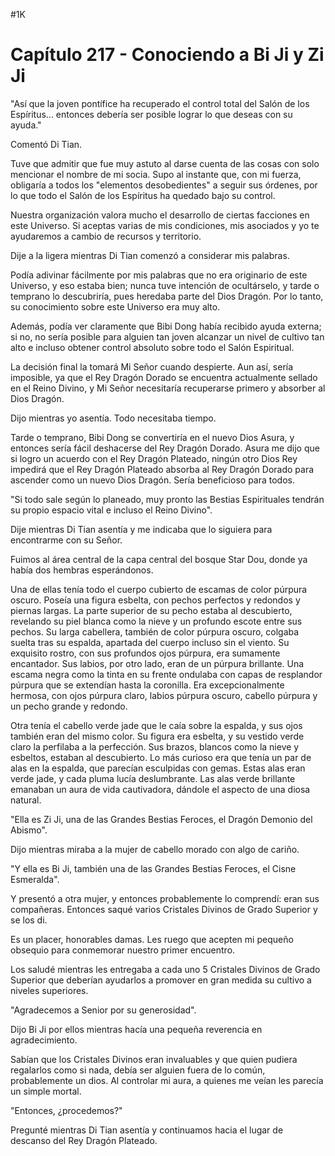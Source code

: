 
#1K 

# Capítulo 217 - Conociendo a Bi Ji y Zi Ji


"Así que la joven pontífice ha recuperado el control total del Salón de los Espíritus... entonces debería ser posible lograr lo que deseas con su ayuda."

Comentó Di Tian.

Tuve que admitir que fue muy astuto al darse cuenta de las cosas con solo mencionar el nombre de mi socia. Supo al instante que, con mi fuerza, obligaría a todos los "elementos desobedientes" a seguir sus órdenes, por lo que todo el Salón de los Espíritus ha quedado bajo su control.

Nuestra organización valora mucho el desarrollo de ciertas facciones en este Universo. Si aceptas varias de mis condiciones, mis asociados y yo te ayudaremos a cambio de recursos y territorio.

Dije a la ligera mientras Di Tian comenzó a considerar mis palabras.

Podía adivinar fácilmente por mis palabras que no era originario de este Universo, y eso estaba bien; nunca tuve intención de ocultárselo, y tarde o temprano lo descubriría, pues heredaba parte del Dios Dragón. Por lo tanto, su conocimiento sobre este Universo era muy alto.

Además, podía ver claramente que Bibi Dong había recibido ayuda externa; si no, no sería posible para alguien tan joven alcanzar un nivel de cultivo tan alto e incluso obtener control absoluto sobre todo el Salón Espiritual.

La decisión final la tomará Mi Señor cuando despierte. Aun así, sería imposible, ya que el Rey Dragón Dorado se encuentra actualmente sellado en el Reino Divino, y Mi Señor necesitaría recuperarse primero y absorber al Dios Dragón.

Dijo mientras yo asentía. Todo necesitaba tiempo.

Tarde o temprano, Bibi Dong se convertiría en el nuevo Dios Asura, y entonces sería fácil deshacerse del Rey Dragón Dorado. Asura me dijo que si logro un acuerdo con el Rey Dragón Plateado, ningún otro Dios Rey impedirá que el Rey Dragón Plateado absorba al Rey Dragón Dorado para ascender como un nuevo Dios Dragón. Sería beneficioso para todos.

"Si todo sale según lo planeado, muy pronto las Bestias Espirituales tendrán su propio espacio vital e incluso el Reino Divino".

Dije mientras Di Tian asentía y me indicaba que lo siguiera para encontrarme con su Señor.

Fuimos al área central de la capa central del bosque Star Dou, donde ya había dos hembras esperándonos.

Una de ellas tenía todo el cuerpo cubierto de escamas de color púrpura oscuro. Poseía una figura esbelta, con pechos perfectos y redondos y piernas largas. La parte superior de su pecho estaba al descubierto, revelando su piel blanca como la nieve y un profundo escote entre sus pechos. Su larga cabellera, también de color púrpura oscuro, colgaba suelta tras su espalda, apartada del cuerpo incluso sin el viento. Su exquisito rostro, con sus profundos ojos púrpura, era sumamente encantador. Sus labios, por otro lado, eran de un púrpura brillante. Una escama negra como la tinta en su frente ondulaba con capas de resplandor púrpura que se extendían hasta la coronilla. Era excepcionalmente hermosa, con ojos púrpura claro, labios púrpura oscuro, cabello púrpura y un pecho grande y redondo.

Otra tenía el cabello verde jade que le caía sobre la espalda, y sus ojos también eran del mismo color. Su figura era esbelta, y su vestido verde claro la perfilaba a la perfección. Sus brazos, blancos como la nieve y esbeltos, estaban al descubierto. Lo más curioso era que tenía un par de alas en la espalda, que parecían esculpidas con gemas. Estas alas eran verde jade, y cada pluma lucía deslumbrante. Las alas verde brillante emanaban un aura de vida cautivadora, dándole el aspecto de una diosa natural.

"Ella es Zi Ji, una de las Grandes Bestias Feroces, el Dragón Demonio del Abismo".

Dijo mientras miraba a la mujer de cabello morado con algo de cariño.

"Y ella es Bi Ji, también una de las Grandes Bestias Feroces, el Cisne Esmeralda".

Y presentó a otra mujer, y entonces probablemente lo comprendí: eran sus compañeras. Entonces saqué varios Cristales Divinos de Grado Superior y se los di.

Es un placer, honorables damas. Les ruego que acepten mi pequeño obsequio para conmemorar nuestro primer encuentro.

Los saludé mientras les entregaba a cada uno 5 Cristales Divinos de Grado Superior que deberían ayudarlos a promover en gran medida su cultivo a niveles superiores.

"Agradecemos a Senior por su generosidad".

Dijo Bi Ji por ellos mientras hacía una pequeña reverencia en agradecimiento.

Sabían que los Cristales Divinos eran invaluables y que quien pudiera regalarlos como si nada, debía ser alguien fuera de lo común, probablemente un dios. Al controlar mi aura, a quienes me veían les parecía un simple mortal.

"Entonces, ¿procedemos?"

Pregunté mientras Di Tian asentía y continuamos hacia el lugar de descanso del Rey Dragón Plateado.